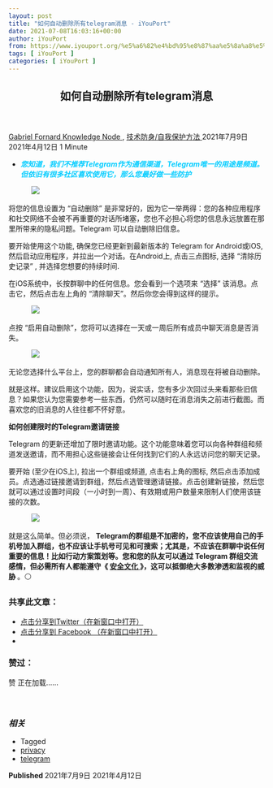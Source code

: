 ```yaml
---
layout: post
title: "如何自动删除所有telegram消息 - iYouPort"
date: 2021-07-08T16:03:16+00:00
author: iYouPort
from: https://www.iyouport.org/%e5%a6%82%e4%bd%95%e8%87%aa%e5%8a%a8%e5%88%a0%e9%99%a4%e6%89%80%e6%9c%89telegram%e6%b6%88%e6%81%af/
tags: [ iYouPort ]
categories: [ iYouPort ]
---
```


<article class="post-16489 post type-post status-publish format-standard has-post-thumbnail hentry category-knowledge-node category-54 tag-privacy tag-telegram" id="post-16489">
 <header class="entry-header">
  <h1 class="entry-title">
   如何自动删除所有telegram消息
  </h1>
 </header>
 <div class="entry-meta">
  <span class="byline">
   <a href="https://www.iyouport.org/author/gabrielfornard/" rel="author" title="由Gabriel Fornard发布">
    Gabriel Fornard
   </a>
  </span>
  <span class="cat-links">
   <a href="https://www.iyouport.org/category/knowledge-node/" rel="category tag">
    Knowledge Node
   </a>
   ,
   <a href="https://www.iyouport.org/category/%e6%8a%80%e6%9c%af%e9%98%b2%e8%ba%ab-%e8%87%aa%e6%88%91%e4%bf%9d%e6%8a%a4%e6%96%b9%e6%b3%95/" rel="category tag">
    技术防身/自我保护方法
   </a>
  </span>
  <span class="published-on">
   <time class="entry-date published" datetime="2021-07-09T00:03:16+08:00">
    2021年7月9日
   </time>
   <time class="updated" datetime="2021-04-12T01:48:44+08:00">
    2021年4月12日
   </time>
  </span>
  <span class="word-count">
   1 Minute
  </span>
 </div>
 <div class="entry-content">
  <ul>
   <li class="graf graf--p">
    <span style="color: #00ccff;">
     <em>
      <strong>
       您知道，我们不推荐Telegram作为通信渠道，Telegram唯一的用途是频道。但依旧有很多社区喜欢使用它，那么您最好做一些防护
      </strong>
     </em>
    </span>
   </li>
  </ul>
  <figure class="graf graf--figure">
   <img class="graf-image aligncenter jetpack-lazy-image" data-height="667" data-image-id="0*lNwO6ppl-VLq-mLZ" data-lazy-src="https://cdn-images-1.medium.com/max/1067/0*lNwO6ppl-VLq-mLZ?is-pending-load=1" data-width="1000" src="https://cdn-images-1.medium.com/max/1067/0*lNwO6ppl-VLq-mLZ" srcset="data:image/gif;base64,R0lGODlhAQABAIAAAAAAAP///yH5BAEAAAAALAAAAAABAAEAAAIBRAA7"/>
   <noscript>
    <img class="graf-image aligncenter" data-height="667" data-image-id="0*lNwO6ppl-VLq-mLZ" data-width="1000" src="https://cdn-images-1.medium.com/max/1067/0*lNwO6ppl-VLq-mLZ"/>
   </noscript>
  </figure>
  <p class="graf graf--p">
   将您的信息设置为 “自动删除” 是非常好的，因为它一举两得：您的各种应用程序和社交网络不会被不再重要的对话所堵塞，您也不必担心将您的信息永远放置在那里所带来的隐私问题。Telegram 可以自动删除旧信息。
  </p>
  <p class="graf graf--p">
   要开始使用这个功能, 确保您已经更新到最新版本的 Telegram for Android或iOS, 然后启动应用程序，并拉出一个对话。在Android上, 点击三点图标, 选择 “清除历史记录” , 并选择您想要的持续时间.
  </p>
  <p class="graf graf--p">
   在iOS系统中，长按群聊中的任何信息。您会看到一个选项来 “选择” 该消息。点击它，然后点击左上角的 “清除聊天”。然后你您会得到这样的提示。
  </p>
  <figure class="graf graf--figure">
   <img class="graf-image aligncenter jetpack-lazy-image" data-height="962" data-image-id="1*3a2wJ_nQB_C--m9Ej7bbaQ.png" data-lazy-src="https://i2.wp.com/cdn-images-1.medium.com/max/1067/1*3a2wJ_nQB_C--m9Ej7bbaQ.png?w=1100&amp;is-pending-load=1#038;ssl=1" data-recalc-dims="1" data-width="1598" src="https://i2.wp.com/cdn-images-1.medium.com/max/1067/1*3a2wJ_nQB_C--m9Ej7bbaQ.png?w=1100&amp;ssl=1" srcset="data:image/gif;base64,R0lGODlhAQABAIAAAAAAAP///yH5BAEAAAAALAAAAAABAAEAAAIBRAA7"/>
   <noscript>
    <img class="graf-image aligncenter" data-height="962" data-image-id="1*3a2wJ_nQB_C--m9Ej7bbaQ.png" data-recalc-dims="1" data-width="1598" src="https://i2.wp.com/cdn-images-1.medium.com/max/1067/1*3a2wJ_nQB_C--m9Ej7bbaQ.png?w=1100&amp;ssl=1"/>
   </noscript>
  </figure>
  <p class="graf graf--p">
   点按 “启用自动删除”，您将可以选择在一天或一周后所有成员中聊天消息是否消失。
  </p>
  <figure class="graf graf--figure">
   <img class="graf-image aligncenter jetpack-lazy-image" data-height="1210" data-image-id="1*ePM9mgc_XdcFDObczEGQqg.png" data-lazy-src="https://i0.wp.com/cdn-images-1.medium.com/max/1067/1*ePM9mgc_XdcFDObczEGQqg.png?w=1100&amp;is-pending-load=1#038;ssl=1" data-recalc-dims="1" data-width="1192" src="https://i0.wp.com/cdn-images-1.medium.com/max/1067/1*ePM9mgc_XdcFDObczEGQqg.png?w=1100&amp;ssl=1" srcset="data:image/gif;base64,R0lGODlhAQABAIAAAAAAAP///yH5BAEAAAAALAAAAAABAAEAAAIBRAA7"/>
   <noscript>
    <img class="graf-image aligncenter" data-height="1210" data-image-id="1*ePM9mgc_XdcFDObczEGQqg.png" data-recalc-dims="1" data-width="1192" src="https://i0.wp.com/cdn-images-1.medium.com/max/1067/1*ePM9mgc_XdcFDObczEGQqg.png?w=1100&amp;ssl=1"/>
   </noscript>
  </figure>
  <p class="graf graf--p">
   无论您选择什么平台上，您的群聊都会自动通知所有人，消息现在将被自动删除。
  </p>
  <p class="graf graf--p">
   就是这样。建议启用这个功能，因为，说实话，您有多少次回过头来看那些旧信息？如果您认为您需要参考一些东西，仍然可以随时在消息消失之前进行截图。而喜欢您的旧消息的人往往都不怀好意。
  </p>
  <p class="graf graf--p">
   <strong class="markup--strong markup--p-strong">
    如何创建限时的Telegram邀请链接
   </strong>
  </p>
  <p class="graf graf--p">
   Telegram 的更新还增加了限时邀请功能。这个功能意味着您可以向各种群组和频道发送邀请，而不用担心这些链接会让任何找到它们的人永远访问您的聊天记录。
  </p>
  <p class="graf graf--p">
   要开始 (至少在iOS上), 拉出一个群组或频道, 点击右上角的图标, 然后点击添加成员。点选通过链接邀请到群组，然后点选管理邀请链接。点击创建新链接，然后您就可以通过设置时间段（一小时到一周）、有效期或用户数量来限制人们使用该链接的次数。
  </p>
  <figure class="graf graf--figure">
   <img class="graf-image aligncenter jetpack-lazy-image" data-height="1356" data-image-id="1*L-qwuqPhOJ9Bba3x6pFwWg.png" data-lazy-src="https://i1.wp.com/cdn-images-1.medium.com/max/1067/1*L-qwuqPhOJ9Bba3x6pFwWg.png?w=1100&amp;is-pending-load=1#038;ssl=1" data-recalc-dims="1" data-width="1190" src="https://i1.wp.com/cdn-images-1.medium.com/max/1067/1*L-qwuqPhOJ9Bba3x6pFwWg.png?w=1100&amp;ssl=1" srcset="data:image/gif;base64,R0lGODlhAQABAIAAAAAAAP///yH5BAEAAAAALAAAAAABAAEAAAIBRAA7"/>
   <noscript>
    <img class="graf-image aligncenter" data-height="1356" data-image-id="1*L-qwuqPhOJ9Bba3x6pFwWg.png" data-recalc-dims="1" data-width="1190" src="https://i1.wp.com/cdn-images-1.medium.com/max/1067/1*L-qwuqPhOJ9Bba3x6pFwWg.png?w=1100&amp;ssl=1"/>
   </noscript>
  </figure>
  <p class="graf graf--p">
   就是这么简单。但必须说，
   <strong class="markup--strong markup--p-strong">
    Telegram的群组是不加密的，您不应该使用自己的手机号加入群组，也不应该让手机号可见和可搜索；尤其是，不应该在群聊中说任何重要的信息！比如行动方案策划等。您和您的队友可以通过 Telegram 群组交流感情，但必需所有人都能遵守《
   </strong>
   <a class="markup--anchor markup--p-anchor" data-href="https://www.iyouport.org/%e5%a6%82%e6%9e%9c%e6%82%a8%e7%9a%84%e5%9b%a2%e9%98%9f%e9%99%b7%e5%9c%a8%e8%a2%ab%e7%9b%91%e8%a7%86%e5%92%8c%e8%a2%ab%e6%b8%97%e9%80%8f%e7%9a%84%e6%81%90%e6%85%8c%e4%b8%ad%ef%bc%8c%e5%8f%aa%e6%98%af/" href="https://www.iyouport.org/%e5%a6%82%e6%9e%9c%e6%82%a8%e7%9a%84%e5%9b%a2%e9%98%9f%e9%99%b7%e5%9c%a8%e8%a2%ab%e7%9b%91%e8%a7%86%e5%92%8c%e8%a2%ab%e6%b8%97%e9%80%8f%e7%9a%84%e6%81%90%e6%85%8c%e4%b8%ad%ef%bc%8c%e5%8f%aa%e6%98%af/" rel="noopener" target="_blank">
    <strong class="markup--strong markup--p-strong">
     安全文化
    </strong>
   </a>
   <strong class="markup--strong markup--p-strong">
    》，这可以抵御绝大多数渗透和监视的威胁
   </strong>
   。⚪️
  </p>
  <div id="atatags-1611829871-60e7a9a637efe">
  </div>
  <div class="sharedaddy sd-sharing-enabled">
   <div class="robots-nocontent sd-block sd-social sd-social-icon sd-sharing">
    <h3 class="sd-title">
     共享此文章：
    </h3>
    <div class="sd-content">
     <ul>
      <li class="share-twitter">
       <a class="share-twitter sd-button share-icon no-text" data-shared="sharing-twitter-16489" href="https://www.iyouport.org/%e5%a6%82%e4%bd%95%e8%87%aa%e5%8a%a8%e5%88%a0%e9%99%a4%e6%89%80%e6%9c%89telegram%e6%b6%88%e6%81%af/?share=twitter" rel="nofollow noopener noreferrer" target="_blank" title="点击分享到Twitter">
        <span>
        </span>
        <span class="sharing-screen-reader-text">
         点击分享到Twitter（在新窗口中打开）
        </span>
       </a>
      </li>
      <li class="share-facebook">
       <a class="share-facebook sd-button share-icon no-text" data-shared="sharing-facebook-16489" href="https://www.iyouport.org/%e5%a6%82%e4%bd%95%e8%87%aa%e5%8a%a8%e5%88%a0%e9%99%a4%e6%89%80%e6%9c%89telegram%e6%b6%88%e6%81%af/?share=facebook" rel="nofollow noopener noreferrer" target="_blank" title="点击分享到 Facebook ">
        <span>
        </span>
        <span class="sharing-screen-reader-text">
         点击分享到 Facebook （在新窗口中打开）
        </span>
       </a>
      </li>
      <li class="share-end">
      </li>
     </ul>
    </div>
   </div>
  </div>
  <div class="sharedaddy sd-block sd-like jetpack-likes-widget-wrapper jetpack-likes-widget-unloaded" data-name="like-post-frame-161182987-16489-60e7a9a6382e3" data-src="https://widgets.wp.com/likes/#blog_id=161182987&amp;post_id=16489&amp;origin=www.iyouport.org&amp;obj_id=161182987-16489-60e7a9a6382e3" id="like-post-wrapper-161182987-16489-60e7a9a6382e3">
   <h3 class="sd-title">
    赞过：
   </h3>
   <div class="likes-widget-placeholder post-likes-widget-placeholder" style="height: 55px;">
    <span class="button">
     <span>
      赞
     </span>
    </span>
    <span class="loading">
     正在加载……
    </span>
   </div>
   <span class="sd-text-color">
   </span>
   <a class="sd-link-color">
   </a>
  </div>
  <div class="jp-relatedposts" id="jp-relatedposts">
   <h3 class="jp-relatedposts-headline">
    <em>
     相关
    </em>
   </h3>
  </div>
 </div>
 <div class="entry-footer">
  <ul class="post-tags light-text">
   <li>
    Tagged
   </li>
   <li>
    <a href="https://www.iyouport.org/tag/privacy/" rel="tag">
     privacy
    </a>
   </li>
   <li>
    <a href="https://www.iyouport.org/tag/telegram/" rel="tag">
     telegram
    </a>
   </li>
  </ul>
 </div>
 <div class="entry-author-wrapper">
  <div class="site-posted-on">
   <strong>
    Published
   </strong>
   <time class="entry-date published" datetime="2021-07-09T00:03:16+08:00">
    2021年7月9日
   </time>
   <time class="updated" datetime="2021-04-12T01:48:44+08:00">
    2021年4月12日
   </time>
  </div>
 </div>
</article>

